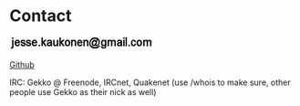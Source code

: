 # Contact

![](pics/email001.png "pic1")

[Github](https://github.com/SirDifferential)

IRC: Gekko @ Freenode, IRCnet, Quakenet (use /whois to make sure, other people use Gekko as their nick as well)

